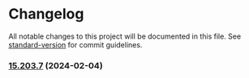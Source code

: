 # Changelog

All notable changes to this project will be documented in this file. See [standard-version](https://github.com/conventional-changelog/standard-version) for commit guidelines.

### [15.203.7](https://github.com/ashish-koshy/uclif/blob/main/angular/core/compare/v15.0.12...v15.203.7) (2024-02-04)
